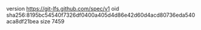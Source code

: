 version https://git-lfs.github.com/spec/v1
oid sha256:8195bc54540f7326df0400a405d4d86e42d60d4acd80736eda540aca8df21bea
size 7459
